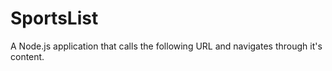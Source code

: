 # SportsList
A Node.js application that calls the following URL and navigates through it's content.
